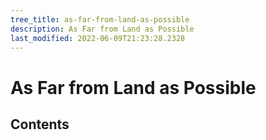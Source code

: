 ```yaml
---
tree_title: as-far-from-land-as-possible
description: As Far from Land as Possible
last_modified: 2022-06-09T21:23:28.2328
---
```


# As Far from Land as Possible

## Contents
